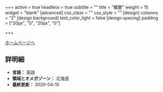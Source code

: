 +++
active = true
headless = true
subtitle = ""
title = "概要"
weight = 15
widget = "blank"
[advanced]
css_class = ""
css_style = ""
[design]
columns = "2"
[design.background]
text_color_light = false
[design.spacing]
padding = ["20px", "0", "20px", "0"]

+++

[ホームページへ](https://ywamniseko.org)

## 詳明細

* **言語：** 英語
* **領域とオメガゾーン：** 北海道
* **最終更新：** 2020-04-15
